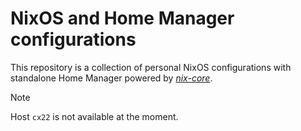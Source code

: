 # NixOS and Home Manager configurations

This repository is a collection of personal NixOS configurations with standalone Home Manager powered by [*nix-core*](https://github.com/sid115/nix-core).

> [!NOTE]
> Host `cx22` is not available at the moment.
